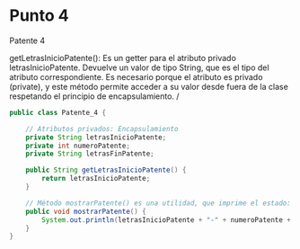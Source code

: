 # Punto 4

Patente 4

getLetrasInicioPatente(): Es un getter para el atributo privado letrasInicioPatente.
Devuelve un valor de tipo String, que es el tipo del atributo correspondiente.
Es necesario porque el atributo es privado (private), y este método permite acceder a su valor desde fuera de la clase respetando el principio de encapsulamiento.
/

```java
public class Patente_4 {

    // Atributos privados: Encapsulamiento
    private String letrasInicioPatente;
    private int numeroPatente;
    private String letrasFinPatente;

    public String getLetrasInicioPatente() {
        return letrasInicioPatente;
    }

    // Método mostrarPatente() es una utilidad, que imprime el estado:
    public void mostrarPatente() {
        System.out.println(letrasInicioPatente + "-" + numeroPatente + "-" + letrasFinPatente);
    }
}
